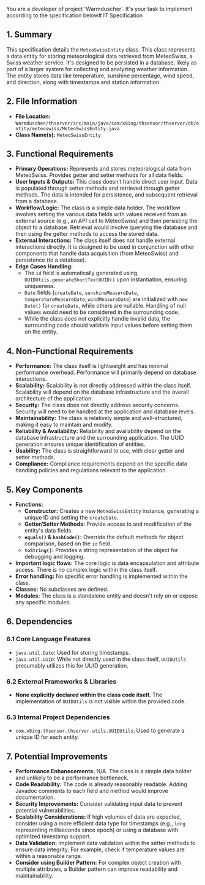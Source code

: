 You are a developer of project 'Warmduscher'. It's your task to implement according to the specification below# IT Specification

## 1. Summary

This specification details the `MeteoSwissEntity` class. This class represents a data entity for storing meteorological data retrieved from MeteoSwiss, a Swiss weather service.  It's designed to be persisted in a database, likely as part of a larger system for collecting and analyzing weather information. The entity stores data like temperature, sunshine percentage, wind speed, and direction, along with timestamps and station information.

## 2. File Information

- **File Location:** `Warmduscher/thserver/src/main/java/com/x8ing/thsensor/thserver/db/entity/meteoswiss/MeteoSwissEntity.java`
- **Class Name(s):** `MeteoSwissEntity`

## 3. Functional Requirements

- **Primary Operations:** Represents and stores meteorological data from MeteoSwiss.  Provides getter and setter methods for all data fields.
- **User Inputs & Outputs:**  This class doesn’t handle direct user input. Data is populated through setter methods and retrieved through getter methods. The data is intended for persistence, and subsequent retrieval from a database.
- **Workflow/Logic:** The class is a simple data holder. The workflow involves setting the various data fields with values received from an external source (e.g., an API call to MeteoSwiss) and then persisting the object to a database.  Retrieval would involve querying the database and then using the getter methods to access the stored data.
- **External Interactions:** The class itself does not handle external interactions directly. It is designed to be used in conjunction with other components that handle data acquisition (from MeteoSwiss) and persistence (to a database).
- **Edge Cases Handling:**
    - The `id` field is automatically generated using `UUIDUtils.generateShortTextUUID()` upon instantiation, ensuring uniqueness.
    - `Date` fields (`createDate`, `sunshineMeasureDate`, `temperatureMeasureDate`, `windMeasureDate`) are initialized with `new Date()` for `createDate`, while others are nullable. Handling of null values would need to be considered in the surrounding code.
    - While the class does not explicitly handle invalid data, the surrounding code should validate input values before setting them on the entity.

## 4. Non-Functional Requirements

- **Performance:**  The class itself is lightweight and has minimal performance overhead. Performance will primarily depend on database interactions.
- **Scalability:** Scalability is not directly addressed within the class itself. Scalability will depend on the database infrastructure and the overall architecture of the application.
- **Security:** The class does not directly address security concerns. Security will need to be handled at the application and database levels.
- **Maintainability:** The class is relatively simple and well-structured, making it easy to maintain and modify.
- **Reliability & Availability:**  Reliability and availability depend on the database infrastructure and the surrounding application. The UUID generation ensures unique identification of entities.
- **Usability:** The class is straightforward to use, with clear getter and setter methods.
- **Compliance:**  Compliance requirements depend on the specific data handling policies and regulations relevant to the application.

## 5. Key Components

- **Functions:**
    - **Constructor:** Creates a new `MeteoSwissEntity` instance, generating a unique ID and setting the `createDate`.
    - **Getter/Setter Methods:** Provide access to and modification of the entity's data fields.
    - **`equals()` & `hashCode()`:** Override the default methods for object comparison, based on the `id` field.
    - **`toString()`:** Provides a string representation of the object for debugging and logging.
- **Important logic flows:**  The core logic is data encapsulation and attribute access.  There is no complex logic within the class itself.
- **Error handling:** No specific error handling is implemented within the class.
- **Classes:** No subclasses are defined.
- **Modules:**  The class is a standalone entity and doesn't rely on or expose any specific modules.

## 6. Dependencies

### 6.1 Core Language Features
- `java.util.Date`: Used for storing timestamps.
- `java.util.UUID`: While not directly used in the class itself, `UUIDUtils` presumably utilizes this for UUID generation.

### 6.2 External Frameworks & Libraries
- **None explicitly declared within the class code itself.**  The implementation of `UUIDUtils` is not visible within the provided code.

### 6.3 Internal Project Dependencies
- `com.x8ing.thsensor.thserver.utils.UUIDUtils`:  Used to generate a unique ID for each entity.

## 7. Potential Improvements

- **Performance Enhanecements:** N/A. The class is a simple data holder and unlikely to be a performance bottleneck.
- **Code Readability:**  The code is already reasonably readable. Adding Javadoc comments to each field and method would improve documentation.
- **Security Improvements:**  Consider validating input data to prevent potential vulnerabilities.
- **Scalability Considerations:** If high volumes of data are expected, consider using a more efficient data type for timestamps (e.g., `long` representing milliseconds since epoch) or using a database with optimized timestamp support. 
- **Data Validation:** Implement data validation within the setter methods to ensure data integrity. For example, check if temperature values are within a reasonable range.
- **Consider using Builder Pattern:** For complex object creation with multiple attributes, a Builder pattern can improve readability and maintainability.